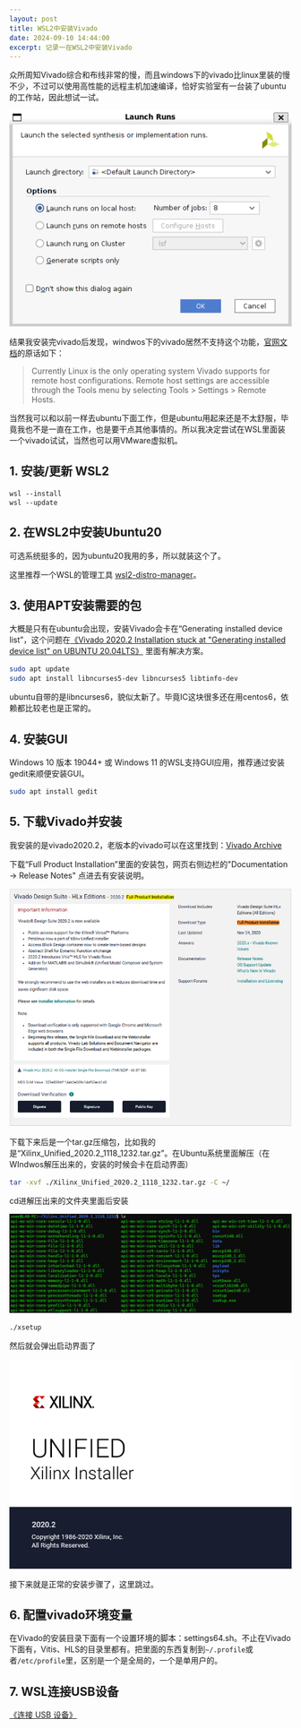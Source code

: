 ```yaml
---
layout: post
title: WSL2中安装Vivado
date: 2024-09-10 14:44:00
excerpt: 记录一在WSL2中安装Vivado
---
```


众所周知Vivado综合和布线非常的慢，而且windows下的vivado比linux里装的慢不少，不过可以使用高性能的远程主机加速编译，恰好实验室有一台装了ubuntu的工作站，因此想试一试。

![Launch runs](./assets/install_vivado_in_wsl/launch_runs.png)

结果我安装完vivado后发现，windwos下的vivado居然不支持这个功能，[官网文档](https://docs.amd.com/r/en-US/ug904-vivado-implementation/Using-Remote-Hosts-and-Compute-Clusters)的原话如下：
> Currently Linux is the only operating system Vivado supports for remote host configurations. Remote host settings are accessible through the Tools menu by selecting Tools > Settings > Remote Hosts.

当然我可以和以前一样去ubuntu下面工作，但是ubuntu用起来还是不太舒服，毕竟我也不是一直在工作，也是要干点其他事情的。所以我决定尝试在WSL里面装一个vivado试试，当然也可以用VMware虚拟机。

## 1. 安装/更新 WSL2

```
wsl --install
wsl --update
```

## 2. 在WSL2中安装Ubuntu20

可选系统挺多的，因为ubuntu20我用的多，所以就装这个了。

这里推荐一个WSL的管理工具 [wsl2-distro-manager](https://github.com/bostrot/wsl2-distro-manager)。

## 3. 使用APT安装需要的包

大概是只有在ubuntu会出现，安装Vivado会卡在“Generating installed device list”，这个问题在[《Vivado 2020.2 Installation stuck at "Generating installed device list" on UBUNTU 20.04LTS》](https://adaptivesupport.amd.com/s/question/0D52E00006hpRxQSAU/vivado-20202-installation-stuck-at-generating-installed-device-list-on-ubuntu-2004lts?language=en_US) 里面有解决方案。

```sh
sudo apt update
sudo apt install libncurses5-dev libncurses5 libtinfo-dev
```

ubuntu自带的是libncurses6，貌似太新了。毕竟IC这块很多还在用centos6，依赖都比较老也是正常的。

## 4. 安装GUI

Windows 10 版本 19044+ 或 Windows 11 的WSL支持GUI应用，推荐通过安装gedit来顺便安装GUI。

```sh
sudo apt install gedit
```

## 5. 下载Vivado并安装

我安装的是vivado2020.2，老版本的vivado可以在这里找到：[Vivado Archive](https://www.xilinx.com/support/download/index.html/content/xilinx/en/downloadNav/vivado-design-tools/archive.html)

下载“Full Product Installation”里面的安装包，网页右侧边栏的"Documentation -> Release Notes" 点进去有安装说明。

![alt text](./assets/install_vivado_in_wsl/download_page.png)


下载下来后是一个tar.gz压缩包，比如我的是“Xilinx_Unified_2020.2_1118_1232.tar.gz”。在Ubuntu系统里面解压（在WIndwos解压出来的，安装的时候会卡在启动界面）

```sh
tar -xvf ./Xilinx_Unified_2020.2_1118_1232.tar.gz -C ~/
```

cd进解压出来的文件夹里面后安装

![alt text](./assets/install_vivado_in_wsl/files_in_dic.png)

```sh
./xsetup
```

然后就会弹出启动界面了

![alt text](./assets/install_vivado_in_wsl/vivado_start.png)

接下来就是正常的安装步骤了，这里跳过。


## 6. 配置vivado环境变量

在Vivado的安装目录下面有一个设置环境的脚本：settings64.sh。不止在Vivado下面有，Vitis、HLS的目录里都有。把里面的东西复制到`~/.profile`或者`/etc/profile`里，区别是一个是全局的，一个是单用户的。


## 7. WSL连接USB设备

[《连接 USB 设备》](https://learn.microsoft.com/zh-cn/windows/wsl/connect-usb)
